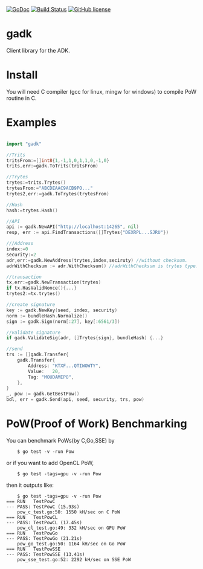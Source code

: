 [![GoDoc](https://godoc.org/github.com/AidosKuneen/gadk?status.svg)](https://godoc.org/github.com/AidosKuneen/gadk)
[![Build Status](https://travis-ci.org/AidosKuneen/gadk.svg?branch=master)](https://travis-ci.org/AidosKuneen/gadk)
[![GitHub license](https://img.shields.io/badge/license-MIT-blue.svg)](https://raw.githubusercontent.com/AidosKuneen/gadk/LICENSE)

gadk
=====

Client library for the ADK.


Install
====

You will need C compiler (gcc for linux, mingw for windows) to compile PoW routine in C.




Examples
====

```go

import "gadk"

//Trits
tritsFrom:=[]int8{1,-1,1,0,1,1,0,-1,0}
trits,err:=gadk.ToTrits(tritsFrom)

//Trytes
trytes:=trits.Trytes()
trytesFrom:="ABCDEAAC9ACB9PO..."
trytes2,err:=gadk.ToTrytes(trytesFrom)

//Hash
hash:=trytes.Hash()

//API
api := gadk.NewAPI("http://localhost:14265", nil)
resp, err := api.FindTransactions([]Trytes{"DEXRPL...SJRU"})

///Address
index:=0
security:=2
adr,err:=gadk.NewAddress(trytes,index,seciruty) //without checksum.
adrWithChecksum := adr.WithChecksum() //adrWithChecksum is trytes type.

//transaction
tx,err:=gadk.NewTransaction(trytes)
if tx.HasValidNonce(){...}
trytes2:=tx.trytes()

//create signature
key := gadk.NewKey(seed, index, security)
norm := bundleHash.Normalize()
sign := gadk.Sign(norm[:27], key[:6561/3])

//validate signature
if gadk.ValidateSig(adr, []Trytes{sign}, bundleHash) {...}

//send
trs := []gadk.Transfer{
	gadk.Transfer{
		Address: "KTXF...QTIWOWTY",
		Value:   20,
		Tag: "MOUDAMEPO",
	},
}
_, pow := gadk.GetBestPow()
bdl, err = gadk.Send(api, seed, security, trs, pow)
```

PoW(Proof of Work) Benchmarking
====

You can benchmark PoWs(by C,Go,SSE) by

```
    $ go test -v -run Pow
```

or if you want to add OpenCL PoW,

```
    $ go test -tags=gpu -v -run Pow
```

then it outputs like:

```
	$ go test -tags=gpu -v -run Pow
=== RUN   TestPowC
--- PASS: TestPowC (15.93s)
	pow_c_test.go:50: 1550 kH/sec on C PoW
=== RUN   TestPowCL
--- PASS: TestPowCL (17.45s)
	pow_cl_test.go:49: 332 kH/sec on GPU PoW
=== RUN   TestPowGo
--- PASS: TestPowGo (21.21s)
	pow_go_test.go:50: 1164 kH/sec on Go PoW
=== RUN   TestPowSSE
--- PASS: TestPowSSE (13.41s)
	pow_sse_test.go:52: 2292 kH/sec on SSE PoW
```



